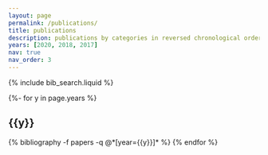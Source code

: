 ```yaml
---
layout: page
permalink: /publications/
title: publications
description: publications by categories in reversed chronological order. generated by jekyll-scholar.
years: [2020, 2018, 2017]
nav: true
nav_order: 3
---
```


<!-- _pages/publications.md -->

<!-- Bibsearch Feature -->

{% include bib_search.liquid %}

<div class="publications">

{%- for y in page.years %}

  <h2 class="year">{{y}}</h2>
  {% bibliography -f papers -q @*[year={{y}}]* %}
{% endfor %}

</div>
